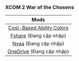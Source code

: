 ### **XCOM 2 War of the Chosens**

| Mods          |
|:-------------:|
| [Cost-Based Ability Colors](https://steamcommunity.com/sharedfiles/filedetails/?id=1289686596)  |
| [Fshare]()  (Đang cập nhập)   	|
| [Nyaa]()   (Đang cập nhập)        |
| [OneDrive]()  (Đang cập nhập)    |
